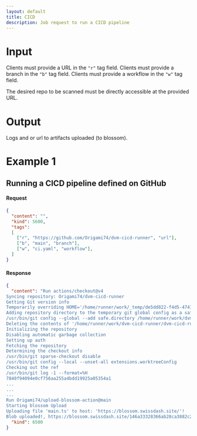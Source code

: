 ```yaml
---
layout: default
title: CICD
description: Job request to run a CICD pipeline
---
```


# Input

Clients must provide a URL in the <code>"r"</code> tag field. 
Clients must provide a branch in the <code>"b"</code> tag field.
Clients must provide a workflow in the <code>"w"</code> tag field.

The desired repo to be scanned must be directly accessible at the provided URL.

# Output

Logs and or url to artifacts uploaded (to blossom).

# Example 1

## Running a CICD pipeline defined on GitHub

#### Request

```json
{
  "content": "",
  "kind": 5600,
  "tags": 
  [
    ["r", "https://github.com/Origami74/dvm-cicd-runner", "url"], 
    ["b", "main", "branch"],
    ["w", "ci.yaml", "workflow"],
  ]
}
```

#### Response

```json
{
  "content": "Run actions/checkout@v4
Syncing repository: Origami74/dvm-cicd-runner
Getting Git version info
Temporarily overriding HOME='/home/runner/work/_temp/de5dd822-f4d5-4741-9c61-2d2d4a16a499' before making global git config changes
Adding repository directory to the temporary git global config as a safe directory
/usr/bin/git config --global --add safe.directory /home/runner/work/dvm-cicd-runner/dvm-cicd-runner
Deleting the contents of '/home/runner/work/dvm-cicd-runner/dvm-cicd-runner'
Initializing the repository
Disabling automatic garbage collection
Setting up auth
Fetching the repository
Determining the checkout info
/usr/bin/git sparse-checkout disable
/usr/bin/git config --local --unset-all extensions.worktreeConfig
Checking out the ref
/usr/bin/git log -1 --format=%H
7840f94094e0cf756aa255a4bdd19925a05354a1
...
...
...
Run Origami74/upload-blossom-action@main
Starting blossom Upload
Uploading file 'main.ts' to host: 'https://blossom.swissdash.site/'!
Blob uploaded!, https://blossom.swissdash.site/146a33328366ab28ca3882c2fc347e3f4737bb857d54ee939e9f2603d6fd7739.ts",
  "kind": 6500
}
```

